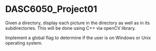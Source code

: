 # DASC6050_Project01
Given a directory, display each picture in the directory as well as in its subdirectories.  This will be done using C++ via openCV library.

Implement a global flag to determine if the user is on Windows or Unix operating system.
